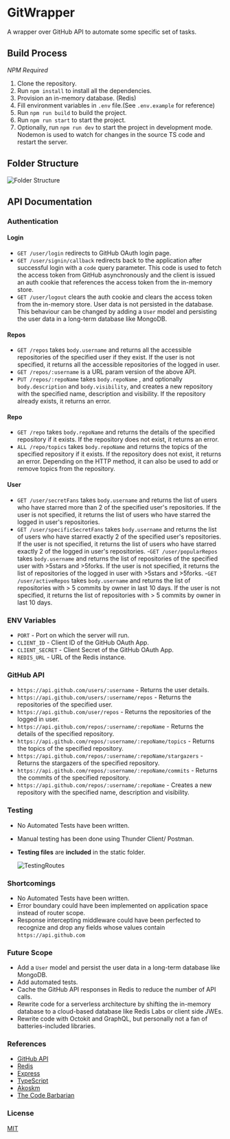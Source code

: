 # GitWrapper

A wrapper over GitHub API to automate some specific set of tasks.

## Build Process

_NPM Required_

1. Clone the repository.
2. Run `npm install` to install all the dependencies.
3. Provision an in-memory database. (Redis)
4. Fill environment variables in `.env` file.(See `.env.example` for reference)
5. Run `npm run build` to build the project.
6. Run `npm run start` to start the project.
7. Optionally, run `npm run dev` to start the project in development mode. Nodemon is used to watch for changes in the source TS code and restart the server.

## Folder Structure

![Folder Structure](./static/folderStructure.png)

## API Documentation

### Authentication

#### Login

- `GET /user/login` redirects to GitHub OAuth login page.
- `GET /user/signin/callback` redirects back to the application after successful login with a `code` query parameter. This code is used to fetch the access token from GitHub asynchronously and the client is issued an auth cookie that references the access token from the in-memory store.
- `GET /user/logout` clears the auth cookie and clears the access token from the in-memory store. User data is not persisted in the database. This behaviour can be changed by adding a `User` model and persisting the user data in a long-term database like MongoDB.

#### Repos

- `GET /repos` takes `body.username` and returns all the accessible repositories of the specified user if they exist. If the user is not specified, it returns all the accessible repositories of the logged in user.
- `GET /repos/:username` is a URL param version of the above API.
- `PUT /repos/:repoName` takes `body.repoName` , and optionally `body.description` and `body.visibility`, and creates a new repository with the specified name, description and visibility. If the repository already exists, it returns an error.

#### Repo

- `GET /repo` takes `body.repoName` and returns the details of the specified repository if it exists. If the repository does not exist, it returns an error.
- `ALL /repo/topics` takes `body.repoName` and returns the topics of the specified repository if it exists. If the repository does not exist, it returns an error. Depending on the HTTP method, it can also be used to add or remove topics from the repository.

#### User

- `GET /user/secretFans` takes `body.username` and returns the list of users who have starred more than 2 of the specified user's repositories. If the user is not specified, it returns the list of users who have starred the logged in user's repositories.
- `GET /user/specificSecretFans` takes `body.username` and returns the list of users who have starred exactly 2 of the specified user's repositories. If the user is not specified, it returns the list of users who have starred exactly 2 of the logged in user's repositories. -`GET /user/popularRepos` takes `body.username` and returns the list of repositories of the specified user with >5stars and >5forks. If the user is not specified, it returns the list of repositories of the logged in user with >5stars and >5forks. -`GET /user/activeRepos` takes `body.username` and returns the list of repositories with > 5 commits by owner in last 10 days. If the user is not specified, it returns the list of repositories with > 5 commits by owner in last 10 days.

### ENV Variables

- `PORT` - Port on which the server will run.
- `CLIENT_ID` - Client ID of the GitHub OAuth App.
- `CLIENT_SECRET` - Client Secret of the GitHub OAuth App.
- `REDIS_URL` - URL of the Redis instance.

### GitHub API

- `https://api.github.com/users/:username` - Returns the user details.
- `https://api.github.com/users/:username/repos` - Returns the repositories of the specified user.
- `https://api.github.com/user/repos` - Returns the repositories of the logged in user.
- `https://api.github.com/repos/:username/:repoName` - Returns the details of the specified repository.
- `https://api.github.com/repos/:username/:repoName/topics` - Returns the topics of the specified repository.
- `https://api.github.com/repos/:username/:repoName/stargazers` - Returns the stargazers of the specified repository.
- `https://api.github.com/repos/:username/:repoName/commits` - Returns the commits of the specified repository.
- `https://api.github.com/repos/:username/:repoName` - Creates a new repository with the specified name, description and visibility.

### Testing

- No Automated Tests have been written.
- Manual testing has been done using Thunder Client/ Postman.
- **Testing files** are **included** in the static folder.

  ![TestingRoutes](/static/testingRoutes.png)

### Shortcomings

- No Automated Tests have been written.
- Error boundary could have been implemented on application space instead of router scope.
- Response intercepting middleware could have been perfected to recognize and drop any fields whose values contain `https://api.github.com`

### Future Scope

- Add a `User` model and persist the user data in a long-term database like MongoDB.
- Add automated tests.
- Cache the GitHub API responses in Redis to reduce the number of API calls.
- Rewrite code for a serverless architecture by shifting the in-memory database to a cloud-based database like Redis Labs or client side JWEs.
- Rewrite code with Octokit and GraphQL, but personally not a fan of batteries-included libraries.

### References

- [GitHub API](https://docs.github.com/en/rest)
- [Redis](https://redis.io/)
- [Express](https://expressjs.com/)
- [TypeScript](https://www.typescriptlang.org/)
- [Akoskm](https://akoskm.com/how-to-use-express-session-with-custom-sessiondata-typescript)
- [The Code Barbarian](http://thecodebarbarian.com/github-oauth-login-with-node-js.html)

### License

[MIT](https://choosealicense.com/licenses/mit/)
